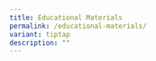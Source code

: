 ```yaml
---
title: Educational Materials
permalink: /educational-materials/
variant: tiptap
description: ""
---
```

